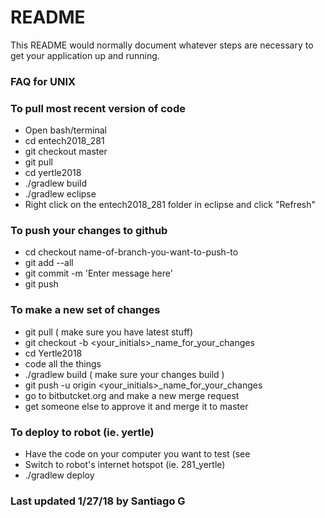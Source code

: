 # README #

This README would normally document whatever steps are necessary to get your application up and running.

### FAQ for UNIX ###

### To pull most recent version of code ###
* Open bash/terminal
* cd entech2018_281
* git checkout master
* git pull
* cd yertle2018
* ./gradlew build
* ./gradlew eclipse
* Right click on the entech2018_281 folder in eclipse and click "Refresh"

### To push your changes to github ###
* cd checkout name-of-branch-you-want-to-push-to
* git add --all
* git commit -m 'Enter message here'
* git push

### To make a new set of changes ###
* git pull  ( make sure you have latest stuff)
* git checkout -b <your_initials>_name_for_your_changes
* cd Yertle2018
* code all the things
* ./gradlew build ( make sure your changes build )
* git push -u origin <your_initials>_name_for_your_changes
* go to bitbutcket.org and make a new merge request
* get someone else to approve it and merge it to master

### To deploy to robot (ie. yertle) ###
* Have the code on your computer you want to test (see 
* Switch to robot's internet hotspot (ie. 281_yertle)
* ./gradlew deploy

### Last updated 1/27/18 by Santiago G ###